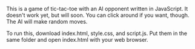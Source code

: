 This is a game of tic-tac-toe with an AI opponent written in JavaScript. It doesn't work yet, but will soon. You can click around if you want, though. The AI will make random moves.

To run this, download index.html, style.css, and script.js. Put them in the same folder and open index.html with your web browser.
